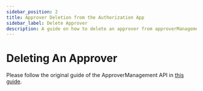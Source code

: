 ```yaml
---
sidebar_position: 2
title: Approver Deletion from the Authorization App 
sidebar_label: Delete Approver
description: A guide on how to delete an approver from approverManagement & SKA-Policies
---
```


# Deleting An Approver

Please follow the original guide of the ApproverManagement API in [this guide](/tsb/Tutorials/TransactionSecurityBroker/PrimusAuthorizationApp/approver-mangement-api#delete-backup). 